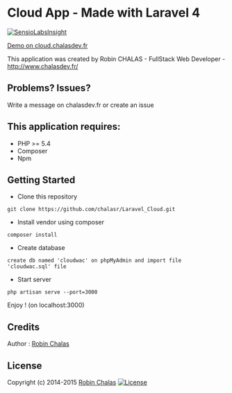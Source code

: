 Cloud App - Made with Laravel 4
================

[![SensioLabsInsight](https://insight.sensiolabs.com/projects/cd595aec-1830-4a1d-9aba-a9149c520379/small.png)](https://insight.sensiolabs.com/projects/cd595aec-1830-4a1d-9aba-a9149c520379)

[Demo on cloud.chalasdev.fr](http://cloud.chalasdev.fr)

This application was created by Robin CHALAS - FullStack Web Developer -  http://www.chalasdev.fr/

Problems? Issues?
--------------

Write a message on chalasdev.fr or create an issue

This application requires:
-------------

- PHP >= 5.4
- Composer
- Npm

Getting Started
---------------

  - Clone this repository

  ``` git clone https://github.com/chalasr/Laravel_Cloud.git ```

  - Install vendor using composer

  ``` composer install ```

  - Create database

  ``` create db named 'cloudwac' on phpMyAdmin and import file 'cloudwac.sql' file ```

  - Start server

  ``` php artisan serve --port=3000 ```

Enjoy ! (on localhost:3000)

Credits
-------

Author : [Robin Chalas](http://www.chalasdev.fr/)

License
-------

Copyright (c) 2014-2015 [Robin Chalas](http://www.chaladev.fr/) [![License](http://img.shields.io/:license-gpl3-blue.svg)](http://www.gnu.org/licenses/gpl-3.0.html)

